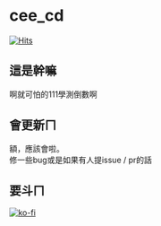 # cee_cd

[![Hits](https://hits.seeyoufarm.com/api/count/incr/badge.svg?url=https%3A%2F%2Fgithub.com%2Fajiou%2Fcee_cd&count_bg=%2379C83D&title_bg=%23555555&icon=codefactor.svg&icon_color=%23E7E7E7&title=%E8%A7%80%E7%9C%8B%E6%95%B8%EF%BC%9F&edge_flat=false)](https://hits.seeyoufarm.com)

## 這是幹嘛
啊就可怕的111學測倒數啊

## 會更新ㄇ
額，應該會啦。\
修一些bug或是如果有人提issue / pr的話

## 要斗ㄇ
[![ko-fi](https://ko-fi.com/img/githubbutton_sm.svg)](https://ko-fi.com/V7V45J137)
